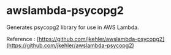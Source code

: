 # awslambda-psycopg2

Generates psycopg2 library for use in AWS Lambda.

Reference : [https://github.com/jkehler/awslambda-psycopg2](https://github.com/jkehler/awslambda-psycopg2)
